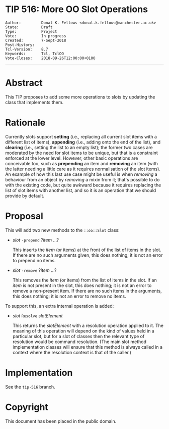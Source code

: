 # TIP 516: More OO Slot Operations
	Author:         Donal K. Fellows <donal.k.fellows@manchester.ac.uk>
	State:          Draft
	Type:           Project
	Vote:           In progress
	Created:        7-Sept-2018
	Post-History:   
	Tcl-Version:	8.7
	Keywords:       Tcl, TclOO
	Vote-Closes:    2018-09-26T12:00:00+0100
-----

# Abstract

This TIP proposes to add some more operations to slots by updating the class
that implements them.

# Rationale

Currently slots support **setting** (i.e., replacing all current slot items
with a different list of items), **appending** (i.e., adding onto the end of
the list), and **clearing** (i.e., setting the list to an empty list); the
former two cases are moderated by the need for slot items to be unique, but
that is a constraint enforced at the lower level. However, other basic
operations are conceivable too, such as **prepending** an item
and **removing** an item (with the latter needing a little care as it requires
normalisation of the slot items). An example of how this last use case might
be useful is when _removing_ a behaviour from an object by _removing_ a mixin
from it; that's possible to do with the existing code, but quite awkward
because it requires replacing the list of slot items with another list, and so
it is an operation that we should provide by default.

# Proposal

This will add two new methods to the `::oo::Slot` class:

  * _slot_ `-prepend` ?_item_ ...?

    This inserts the _item_ (or items) at the front of the list of items in
    the slot. If there are no such arguments given, this does nothing; it is
    not an error to prepend no items.

  * _slot_ `-remove` ?_item_ ...?

    This removes the _item_ (or items) from the list of items in the slot. If
    an _item_ is not present in the slot, this does nothing; it is not an
    error to remove a non-present item. If there are no such items in the
    arguments, this does nothing; it is not an error to remove no items.

To support this, an extra internal operation is added:

  * _slot_ `Resolve` _slotElement_

    This returns the _slotElement_ with a resolution operation applied to it.
    The meaning of this operation will depend on the kind of values held in a
    particular slot, but for a slot of classes then the relevant type of
    resolution would be command resolution. (The main slot method
    implementation classes will ensure that this method is always called in a
    context where the resolution context is that of the caller.)

# Implementation

See the `tip-516` branch.

# Copyright

This document has been placed in the public domain.
